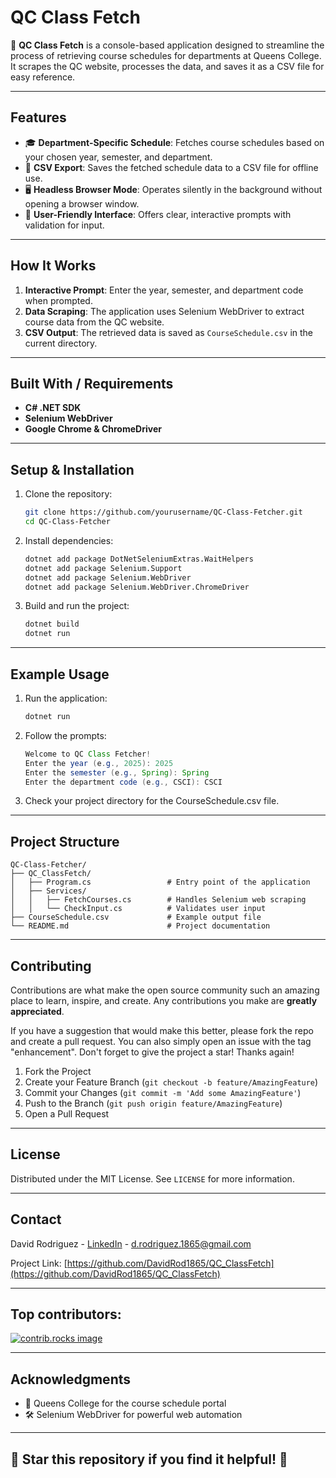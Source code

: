 # QC Class Fetch

🚀 **QC Class Fetch** is a console-based application designed to streamline the process of retrieving course schedules for departments at Queens College. It scrapes the QC website, processes the data, and saves it as a CSV file for easy reference.

---

## Features

- 🎓 **Department-Specific Schedule**: Fetches course schedules based on your chosen year, semester, and department.
- 📂 **CSV Export**: Saves the fetched schedule data to a CSV file for offline use.
- 🖥️ **Headless Browser Mode**: Operates silently in the background without opening a browser window.
- 🌟 **User-Friendly Interface**: Offers clear, interactive prompts with validation for input.

---

## How It Works

1. **Interactive Prompt**: Enter the year, semester, and department code when prompted.
2. **Data Scraping**: The application uses Selenium WebDriver to extract course data from the QC website.
3. **CSV Output**: The retrieved data is saved as `CourseSchedule.csv` in the current directory.

---

## Built With / Requirements

- **C# .NET SDK**
- **Selenium WebDriver**
- **Google Chrome & ChromeDriver**

---

## Setup & Installation

1. Clone the repository:
   ```bash
   git clone https://github.com/yourusername/QC-Class-Fetcher.git
   cd QC-Class-Fetcher
   ```

2. Install dependencies:

    ```bash
    dotnet add package DotNetSeleniumExtras.WaitHelpers
    dotnet add package Selenium.Support
    dotnet add package Selenium.WebDriver
    dotnet add package Selenium.WebDriver.ChromeDriver
    ```

3. Build and run the project:

    ```bash
    dotnet build
    dotnet run
    ```
---

## Example Usage

1. Run the application:

    ```bash
    dotnet run
    ```

2. Follow the prompts:

    ```java
    Welcome to QC Class Fetcher!
    Enter the year (e.g., 2025): 2025
    Enter the semester (e.g., Spring): Spring
    Enter the department code (e.g., CSCI): CSCI
    ```

3. Check your project directory for the CourseSchedule.csv file.

---

## Project Structure

    QC-Class-Fetcher/
    ├── QC_ClassFetch/
    │   ├── Program.cs                 # Entry point of the application
    │   ├── Services/
    │   │   ├── FetchCourses.cs        # Handles Selenium web scraping
    │   │   └── CheckInput.cs          # Validates user input
    ├── CourseSchedule.csv             # Example output file
    └── README.md                      # Project documentation

---

## Contributing

Contributions are what make the open source community such an amazing place to learn, inspire, and create. Any contributions you make are **greatly appreciated**.

If you have a suggestion that would make this better, please fork the repo and create a pull request. You can also simply open an issue with the tag "enhancement". Don't forget to give the project a star! Thanks again!

1. Fork the Project
2. Create your Feature Branch (`git checkout -b feature/AmazingFeature`)
3. Commit your Changes (`git commit -m 'Add some AmazingFeature'`)
4. Push to the Branch (`git push origin feature/AmazingFeature`)
5. Open a Pull Request

---

## License

Distributed under the MIT License. See `LICENSE` for more information.

---

## Contact

David Rodriguez - [LinkedIn](https://www.linkedin.com/in/david-rodriguez1865/) - d.rodriguez.1865@gmail.com

Project Link: [https://github.com/DavidRod1865/QC_ClassFetch](https://github.com/DavidRod1865/QC_ClassFetch)

---

## Top contributors:

<a href="https://github.com/DavidRod1865/QC_ClassFetch/graphs/contributors">
  <img src="https://contrib.rocks/image?repo=DavidRod1865/QC_ClassFetch" alt="contrib.rocks image" />
</a>

---

## Acknowledgments

- 🏫 Queens College for the course schedule portal
- 🛠️ Selenium WebDriver for powerful web automation

---

## 🌟 Star this repository if you find it helpful! 🌟


